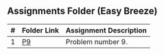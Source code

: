 ##  Assignments Folder (Easy Breeze)

|   #   | Folder Link | Assignment Description |
| :---: | ----------- | ---------------------- |
|  1    | [P9](https://github.com/Sudhir0228/4883-Programming_Techniques_Ray/tree/main/Assignments/Leetcode/A05/P9)| Problem number 9. |





